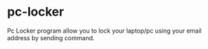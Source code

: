 # pc-locker
Pc Locker program allow you to lock your laptop/pc using your email address by sending command.
